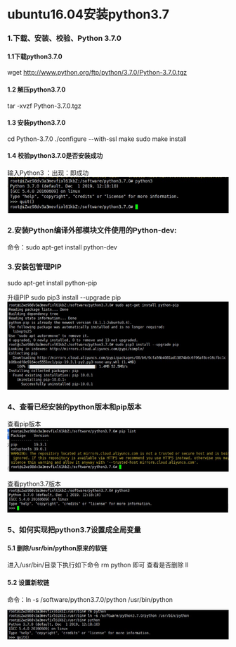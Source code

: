 # ubuntu16.04安装python3.7

### 1.下载、安装、校验、Python 3.7.0
#### 1.1下载python3.7.0
wget http://www.python.org/ftp/python/3.7.0/Python-3.7.0.tgz

#### 1.2 解压python3.7.0
tar -xvzf Python-3.7.0.tgz

#### 1.3 安装python3.7.0
cd Python-3.7.0
./configure --with-ssl
make
sudo make install

#### 1.4 校验python3.7.0是否安装成功
输入Python3 ：出现：即成功
 ![](/assets/校验.jpg)

### 2.安装Python编译外部模块文件使用的Python-dev:

命令：sudo apt-get install python-dev

### 3.安装包管理PIP

sudo apt-get install python-pip

升级PIP
sudo pip3 install --upgrade pip
![](/assets/升级pip.jpg)

### 4、查看已经安装的python版本和pip版本

查看pip版本
![](/assets/pip列表.jpg)

查看python3.7版本
![](/assets/python3版本.jpg)

### 5、如何实现把python3.7设置成全局变量
#### 5.1 删除/usr/bin/python原来的软链  
进入/usr/bin/目录下执行如下命令
rm python 即可  查看是否删除 ll

#### 5.2 设置新软链
命令：ln -s /software/python3.7.0/python /usr/bin/python

![](/assets/新软链.jpg)


